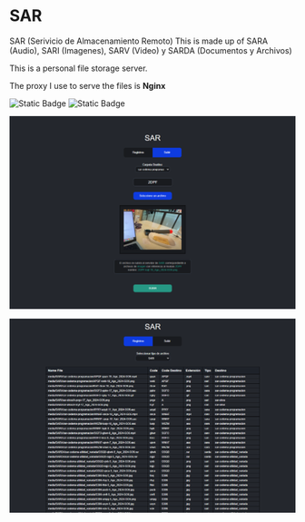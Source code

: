 # SAR

SAR (Serivicio de Almacenamiento Remoto) This is made up of  SARA (Audio), SARI (Imagenes), SARV (Video) y SARDA (Documentos y Archivos)

This is a personal file storage server.

The proxy I use to serve the files is **Nginx**

![Static Badge](https://img.shields.io/badge/3.11.2-flat?logo=python&logoColor=white&label=Python&labelColor=blue&color=gray)
![Static Badge](https://img.shields.io/badge/5.0.7-flat?logo=django&logoColor=white&label=Django&labelColor=green&color=gray)

![esto es una imagen](/APP_SAR/static/img/img_01.png)

![esto es una imagen](/APP_SAR/static/img/img_02.png)